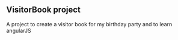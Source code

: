 ## VisitorBook project 

A project to create a visitor book for my birthday party and to learn angularJS